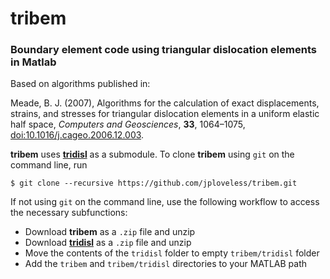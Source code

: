 # tribem
### Boundary element code using triangular dislocation elements in Matlab

Based on algorithms published in:

Meade, B. J. (2007), Algorithms for the calculation of exact displacements, strains, and stresses for triangular dislocation elements in a uniform elastic half space, *Computers and Geosciences*, **33**, 1064–1075, [doi:10.1016/j.cageo.2006.12.003](http://dx.doi.org/10.1016/j.cageo.2006.12.003).

__tribem__ uses [__tridisl__](https://github.com/jploveless/tridisl) as a submodule. To clone __tribem__ using `git` on the command line, run

    $ git clone --recursive https://github.com/jploveless/tribem.git

If not using `git` on the command line, use the following workflow to access the necessary subfunctions: 
- Download __tribem__ as a `.zip` file and unzip
- Download [__tridisl__](https://github.com/jploveless/tridisl) as a `.zip` file and unzip
- Move the contents of the `tridisl` folder to empty `tribem/tridisl` folder
- Add the `tribem` and `tribem/tridisl` directories to your MATLAB path
